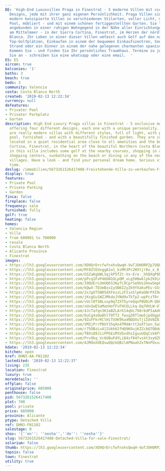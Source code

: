 ```yaml
---
DE: 'High-End Luxusvillen Praga in Finestrat - 5 moderne Villen mit vier verschiedenen
  Designs, jede mit ihrer ganz eigenen Persönlichkeit. Praga Villen sind wirklich
  modern konzipierte Villen in verschiedenen Stilarten, voller Licht, mit privatem
  Pool, möbliert - und mit einem schönen fertiggestellten Garten. Sie liegen perfekt
  angebunden in einer ruhigen Wohngegend in der Nähe aller Einrichtungen und der Sandstrände
  am Mittelmeer - in der Sierra Cortina, Finestrat, im Herzen der nördlichen Costa
  Blanca. Ihr Leben in einer dieser Villen umfasst auch Golf auf den nahe gelegenen
  Top-Golfplätzen, Einkaufen in einem der bequemen Einkaufszentren, Sonnenbaden am
  Strand oder ein Dinner in einem der nahe gelegenen charmanten spanischen Dörfer.
  Kommen Sie - und finden Sie Ihr persönliches Traumhaus. Termine zu jeder Zeit. Rufen
  Sie an - schreiben Sie eine whatsapp oder eine email.  '
ES: ES
aircon: true
balconies: '1'
baths: 3
beach: true
beds: 3
community: Valencia
costa: Costa Blanca North
created: '2019-02-13 12:22:34'
currency: null
defeatures:
- Privater Pool
- Privater Parkplatz
- Garten
description: High End Luxury Praga villas in Finestrat - 5 exclusive modern villas,
  offering four different designs, each one with a unique personality. Praga villas
  are really modern villas with different styles, full of light, with private swimming
  pool, furnished - and with a beautifully finished garden. They are conveniently
  located in a quiet residential area close to all amenities and the beaches. In Sierra
  Cortina, Finestrat, in the heart of the beautiful Northern Costa Blanca. Your life
  in this villa includes some golf at the nearby courses, shopping in any of the convenient
  shopping centers, sunbathing on the beach or dining in any of the nearby charming
  villages. Have a look - and find your personal dream home. Serious viewing at any
  time.
deslug: /immobilien/5673261526417408-Freistehende-Villa-zu-verkaufen-Finestrat/
display: true
features:
- Private Pool
- Private Parking
- Garden
finca: false
fireplace: false
frequency: sale
furnished: fully
golf: true
heating: false
homes:
- Valencia Region
- Villa
- from 600001 to 700000
- resale
- Costa Blanca North
- Alicante Province
- Finestrat
images:
- https://lh3.googleusercontent.com/XD9QrDrcfwfnxhsQwqH-VwTJOHORPZp7OQLK4Jz48NzPJb1YFbk_A3L9zu9xnZ6J9Ocjx0TmL3nP6vI_qOOX6Q=w640-rj-e30-l100
- https://lh3.googleusercontent.com/Mt8ZtEUxggA1o1_ksMh3Pc2W3tjr8u_x_8_lozOiGISNuA5Jhxl9OOt8TpDKZgw2oQpE284A8i0w-KXMh02gQQ=w640-rj-e30-l100
- https://lh3.googleusercontent.com/GSZaKgbWLSqjkP5fZt-Vx-Ero-_hhQXqP8bdftZZsrcZXHDzyNPhQPW7MULvqYDtpBWCRLGimm4-5N4g4sS3XQ=w640-rj-e30-l100
- https://lh3.googleusercontent.com/pPcq1FvP46bN1OLpOM_xLg500wklpkZk9iCSJaAgKKdjoKYbkVvfYfn7VllSg93yawsO0fShAKJk8RZ0pGtf=w640-rj-e30-l100
- https://lh3.googleusercontent.com/39QUErLUmUQ6S36yfL9CprSeOUs2HxwSmpEzg-OcqG9welImGdgCEktGFYBg5ZMaaXcZxgDQmCMFu_H_zVS3fA=w640-rj-e30-l100
- https://lh3.googleusercontent.com/kQwX-TEUmBzoIySN6I2yZk9fXakuPEv-GSv89MpfBmlOGvtRdPNBtWpW_I1nzxWLSaC74WjirKOnP9PIbUc=w640-rj-e30-l100
- https://lh3.googleusercontent.com/2xJgXT5ND5dXFezzLzFIieSlpKaGNrPXI9dn8-4f_9Nbdn9IcQAgH-6keEVF3seUuQt0PQqmsj7dnyy91vCT=w640-rj-e30-l100
- https://lh3.googleusercontent.com/jKsgGu1WZJMkdoJYNd9xTkTp2-wpPczTRr_rLiPkNyLhH0AyC8nDM-lIR0b2OgLKyiL12onbdth9PahuzkNi=w640-rj-e30-l100
- https://lh3.googleusercontent.com/vUcl0TSNLvxp9q72XT5yreQqsP0UDiM-Q6Qf5PkcRo0-SSVe4LNEFFOwRrd0gTcPTq7YUpyip-Imvb6QL8cLGg=w640-rj-e30-l100
- https://lh3.googleusercontent.com/xUxSwESaManHofFvFHC6LLkq-Dq7HVLW-Ulun8odQgON6jfb3oGNCv_374My-IzOdgMoheLF3xPeu4QoXEGY=w640-rj-e30-l100
- https://lh3.googleusercontent.com/4JcTafqn3K3aBZLArK14qUL798r6dPIaAdFLkO0NRipCwRfxNm0emg6xYAVLYuNCd968OAtlLJqWhgQIDQG-=w640-rj-e30-l100
- https://lh3.googleusercontent.com/DuCg4sOw8hlTOTT2_fwsg2RTlmw5jpdGgpFnXIlPMFW8owb6CmGAQQAa9RkzRPo4n1yddUgTv__G5f_n9xuGMA=w640-rj-e30-l100
- https://lh3.googleusercontent.com/9ZuFFkrRClHiTUXK9ka4NQOXsTj1IdV0Z81S6mJbvTeLBfWak0fW7PzvYXC75Rnq2NiE5s2y57z7a8hwpsx_=w640-rj-e30-l100
- https://lh3.googleusercontent.com/VM3jPrrPDUY35qXo4TMdArtt3oXT1en_5aXzaqi6OT7bDFuF-P1qExXaagS8EZvBwTcH5-WpOgoYOvWHHjEyDg=w640-rj-e30-l100
- https://lh3.googleusercontent.com/r75OBzLu41IUkh62fHQ9KOujKZZcbQ7Q0dw6wWJwzn13wlSTweZhI1ZRk8KXpm0lNbZo8-pPrtbXY-mIdV8=w640-rj-e30-l100
- https://lh3.googleusercontent.com/TBXsQ9JiiPPbEiMtU5xdhsIguuUQqCsk8FV4XB9jTxK-Lu3jevp6VEYUtR3Kv4fpqZxXgqF9Y_5Mxpv3ZPlsRQ=w640-rj-e30-l100
- https://lh3.googleusercontent.com/Prv9kq_Vc6UBuFdYLi84sf84fvz4t3vy0ZU_OEDUSVb12148J-5wKq6hRFkT5porYYVBc8PuDR0qMvmQaTFI6w=w640-rj-e30-l100
- https://lh3.googleusercontent.com/AJMOoXdEQswQQzkQBzlAPNaahZxTNnPUxxa8-1yZM1E1Db206lRNrb48Eno57uGAf_wGP9odvxiJQE9ULw9FqA=w640-rj-e30-l100
kdate: '2019-02-13 12:22:34'
kitchen: open
kref: DHN3-AA-FN1102
lastedited: '2019-02-13 12:22:37'
living: 235
location: Finestrat
luxury: true
moredetails: ''
offplan: false
originalprice: 685000
penthouse: false
pid: 5673261526417408
plot: 700
pool: private
price: 685000
province: Alicante
ptype: Detached Villa
ref: DHN3-FN1102
salestage: 0
shas: '{''en'': ''nosha'',''de'': ''nosha''}'
slug: 5673261526417408-Detached-Villa-for-sale-Finestrat/
solarium: false
thumb: https://lh3.googleusercontent.com/XD9QrDrcfwfnxhsQwqH-VwTJOHORPZp7OQLK4Jz48NzPJb1YFbk_A3L9zu9xnZ6J9Ocjx0TmL3nP6vI_qOOX6Q=w400-h240-n-rj-e30-l100
topsix: false
town: Finestrat
utility: true
---
```

